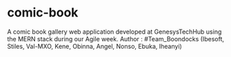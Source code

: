 # comic-book
A comic book gallery web application developed at GenesysTechHub using the MERN stack during our Agile week.
Author : #Team_Boondocks (Ibesoft, Stiles, Val-MXO, Kene, Obinna, Angel, Nonso, Ebuka, Iheanyi)

